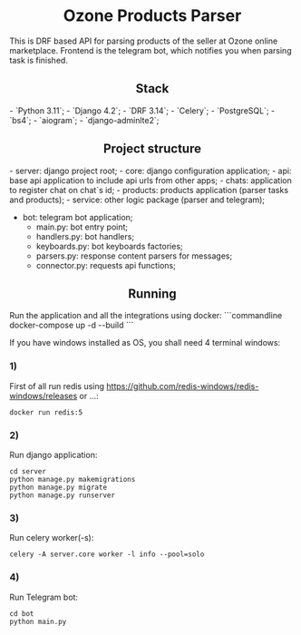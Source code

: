 <h1 align='center'>Ozone Products Parser</h1>

This is DRF based API for parsing products of the seller at Ozone online marketplace.
Frontend is the telegram bot, which notifies you when parsing task is finished.


<h2 align='center'>Stack</h2>
- `Python 3.11`;
- `Django 4.2`;
- `DRF 3.14`;
- `Celery`;
- `PostgreSQL`;
- `bs4`;
- `aiogram`;
- `django-adminlte2`;


<h2 align='center'>Project structure</h2>
- server: django project root;
  - core: django configuration application;
  - api: base api application to include api urls from other apps;
  - chats: application to register chat on chat`s id;
  - products: products application (parser tasks and products);
  - service: other logic package (parser and telegram);
  

- bot: telegram bot application;
  - main.py: bot entry point;
  - handlers.py: bot handlers;
  - keyboards.py: bot keyboards factories;
  - parsers.py: response content parsers for messages;
  - connector.py: requests api functions;



<h2 align='center'>Running</h2>
Run the application and all the integrations using docker:
```commandline
docker-compose up -d --build
```

If you have windows installed as OS, you shall need 4 terminal windows:

### 1)
First of all run redis using https://github.com/redis-windows/redis-windows/releases or ...:
```commandline
docker run redis:5
```

### 2)
Run django application:
```commandline
cd server
python manage.py makemigrations
python manage.py migrate
python manage.py runserver
```

### 3)
Run celery worker(-s):
```commandline
celery -A server.core worker -l info --pool=solo
```

### 4)
Run Telegram bot:
```commandline
cd bot
python main.py
```